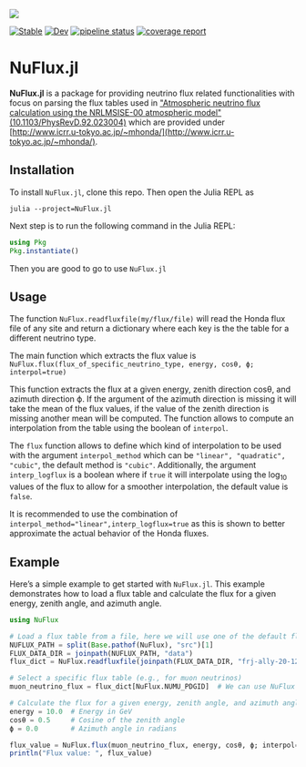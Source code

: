 ![](https://git.km3net.de/simulation/NuFlux.jl/-/raw/main/docs/src/assets/nuflux.svg)


[![Stable](https://img.shields.io/badge/docs-stable-blue.svg)](https://simulation.pages.km3net.de/NuFlux.jl/stable)
[![Dev](https://img.shields.io/badge/docs-dev-blue.svg)](https://simulation.pages.km3net.de/NuFlux.jl/dev)
[![pipeline status](https://git.km3net.de/simulation/NuFlux.jl/badges/main/pipeline.svg)](https://git.km3net.de/simulation/NuFlux.jl/-/commits/main)
[![coverage report](https://git.km3net.de/simulation/NuFlux.jl/badges/main/coverage.svg)](https://git.km3net.de/simulation/NuFlux.jl/-/commits/main)


# NuFlux.jl

**NuFlux.jl** is a package for providing neutrino flux related functionalities 
with focus on parsing the flux tables used in ["Atmospheric neutrino flux calculation using the NRLMSISE-00 atmospheric model" (10.1103/PhysRevD.92.023004)](https://link.aps.org/doi/10.1103/PhysRevD.92.023004) 
which are provided under [http://www.icrr.u-tokyo.ac.jp/~mhonda/](http://www.icrr.u-tokyo.ac.jp/~mhonda/).

## Installation

To install `NuFlux.jl`, clone this repo. Then open the Julia REPL as
```shell
julia --project=NuFlux.jl
```
Next step is to run the following command in the Julia REPL:

```julia
using Pkg
Pkg.instantiate()
```

Then you are good to go to use `NuFlux.jl`


## Usage
The function `NuFlux.readfluxfile(my/flux/file)` will read the Honda flux file of any site and return a dictionary where each key is the the table for a different neutrino type.

The main function which extracts the flux value is `NuFlux.flux(flux_of_specific_neutrino_type, energy, cosθ, ϕ; interpol=true)`

This function extracts the flux at a given energy, zenith direction cosθ, and azimuth direction ϕ. If the argument of the azimuth direction is missing it will take the mean of the flux values, if the value of the zenith direction is missing another mean will be computed.
The function allows to compute an interpolation from the table using the boolean of `interpol`.

The `flux` function allows to define which kind of interpolation to be used with the argument `interpol_method` which can be `"linear", "quadratic", "cubic"`, the default method is `"cubic"`. 
Additionally, the argument `interp_logflux` is a boolean where if `true` it will interpolate using the $\log_10$ values of the flux to allow for a smoother interpolation, the default value is `false`.

It is recommended to use the combination of `interpol_method="linear",interp_logflux=true` as this is shown to better approximate the actual behavior of the Honda fluxes.


## Example

Here’s a simple example to get started with `NuFlux.jl`. This example demonstrates how to load a flux table and calculate the flux for a given energy, zenith angle, and azimuth angle.

```julia
using NuFlux

# Load a flux table from a file, here we will use one of the default fluxes in the package, but you can use your own
NUFLUX_PATH = split(Base.pathof(NuFlux), "src")[1]
FLUX_DATA_DIR = joinpath(NUFLUX_PATH, "data")
flux_dict = NuFlux.readfluxfile(joinpath(FLUX_DATA_DIR, "frj-ally-20-12-solmin.d"))

# Select a specific flux table (e.g., for muon neutrinos)
muon_neutrino_flux = flux_dict[NuFlux.NUMU_PDGID]  # We can use NuFlux defined variables which are just instances of particles from Corpuscles.jl

# Calculate the flux for a given energy, zenith angle, and azimuth angle
energy = 10.0  # Energy in GeV
cosθ = 0.5     # Cosine of the zenith angle
ϕ = 0.0        # Azimuth angle in radians

flux_value = NuFlux.flux(muon_neutrino_flux, energy, cosθ, ϕ; interpol=true)
println("Flux value: ", flux_value)
```
